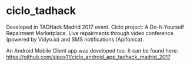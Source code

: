 # ciclo_tadhack
Developed in TADHack Madrid 2017 event. Ciclo project: A Do-It-Yourself Repairment Marketplace. 
Live repairments through video conference (powered by Vidyo.io) and SMS notifications (Apifonica).

An Android Mobile Client app was developed too. It can be found here: https://github.com/sipox11/ciclo_android_app_tadhack_madrid_2017
